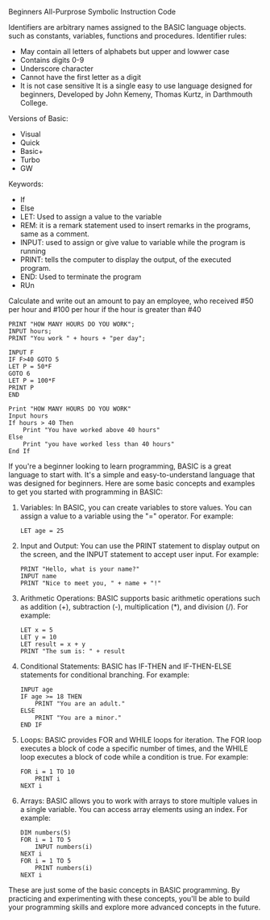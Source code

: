 Beginners All-Purprose Symbolic Instruction Code

Identifiers are arbitrary names assigned to the BASIC language objects. such as constants, variables, functions and procedures. 
Identifier rules:
- May contain all letters of alphabets but upper and lowwer case
- Contains digits 0-9 
- Underscore character
- Cannot have the first letter as a digit
- It is not case sensitive
It is a single easy to use language designed for beginners, Developed by John Kemeny, Thomas Kurtz, in Darthmouth College. 

Versions of Basic:
- Visual 
- Quick
- Basic+
- Turbo
- GW

Keywords:
- If 
- Else
- LET: Used to assign a value to the variable 
- REM: it is a remark statement used to insert remarks in the programs, same as a comment.
- INPUT: used to assign or give value to variable while the program is running
- PRINT: tells the computer to display the output, of the executed program.
- END: Used to terminate the program
- RUn

Calculate and write out an amount to pay an employee, who received #50 per hour and #100 per hour if the hour is greater than #40 

```BASIC
PRINT "HOW MANY HOURS DO YOU WORK";
INPUT hours;
PRINT "You work " + hours + "per day";
```

```BASIC
INPUT F
IF F>40 GOTO 5
LET P = 50*F
GOTO 6
LET P = 100*F
PRINT P
END
```

```BASIC
Print "HOW MANY HOURS DO YOU WORK"
Input hours
If hours > 40 Then
    Print "You have worked above 40 hours"
Else
    Print "you have worked less than 40 hours"
End If
```



If you're a beginner looking to learn programming, BASIC is a great language to start with. It's a simple and easy-to-understand language that was designed for beginners. Here are some basic concepts and examples to get you started with programming in BASIC:

1. Variables:
   In BASIC, you can create variables to store values. You can assign a value to a variable using the "=" operator. For example:
   ```
   LET age = 25
   ```

2. Input and Output:
   You can use the PRINT statement to display output on the screen, and the INPUT statement to accept user input. For example:
   ```
   PRINT "Hello, what is your name?"
   INPUT name
   PRINT "Nice to meet you, " + name + "!"
   ```

3. Arithmetic Operations:
   BASIC supports basic arithmetic operations such as addition (+), subtraction (-), multiplication (*), and division (/). For example:
   ```
   LET x = 5
   LET y = 10
   LET result = x + y
   PRINT "The sum is: " + result
   ```

4. Conditional Statements:
   BASIC has IF-THEN and IF-THEN-ELSE statements for conditional branching. For example:
   ```
   INPUT age
   IF age >= 18 THEN
       PRINT "You are an adult."
   ELSE
       PRINT "You are a minor."
   END IF
   ```

5. Loops:
   BASIC provides FOR and WHILE loops for iteration. The FOR loop executes a block of code a specific number of times, and the WHILE loop executes a block of code while a condition is true. For example:
   ```
   FOR i = 1 TO 10
       PRINT i
   NEXT i
   ```

6. Arrays:
   BASIC allows you to work with arrays to store multiple values in a single variable. You can access array elements using an index. For example:
   ```
   DIM numbers(5)
   FOR i = 1 TO 5
       INPUT numbers(i)
   NEXT i
   FOR i = 1 TO 5
       PRINT numbers(i)
   NEXT i
   ```

These are just some of the basic concepts in BASIC programming. By practicing and experimenting with these concepts, you'll be able to build your programming skills and explore more advanced concepts in the future.

